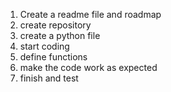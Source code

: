1. Create a readme file and roadmap
2. create repository
3. create a python file
4. start coding
5. define functions
6. make the code work as expected
7. finish and test
